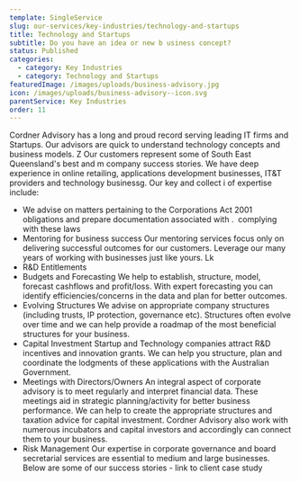 ```yaml
---
template: SingleService
slug: our-services/key-industries/technology-and-startups
title: Technology and Startups
subtitle: Do you have an idea or new b usiness concept?
status: Published
categories:
  - category: Key Industries
  - category: Technology and Startups
featuredImage: /images/uploads/business-advisory.jpg
icon: /images/uploads/business-advisory--icon.svg
parentService: Key Industries
order: 11
---
```


Cordner Advisory has a long and proud record serving leading IT firms and Startups.
Our advisors are quick to understand technology concepts and business models. Z Our customers represent some of South East Queensland's best and m company success stories. We have deep experience in online retailing, applications development businesses, IT&T providers and technology businessg.
Our key and collect ​i​ of expertise include:

- We advise on matters pertaining to the Corporations Act 2001 obligations and prepare​ documentation associated with . ​ ​complying with these laws
- Mentoring for business success Our mentoring services focus only on
  delivering successful outcomes for our customers. Leverage our many years of working with businesses just like yours. Lk
- R&D Entitlements
- Budgets and Forecasting
  We help to establish, structure, model,
  forecast cashflows and profit/loss. With expert forecasting you can identify efficiencies/concerns in the data and plan for better outcomes.
- Evolving Structures
  We advise on appropriate company
  structures (including trusts, IP protection, governance etc). Structures often evolve over time and we can help provide a roadmap of the most beneficial structures for your business.
- Capital Investment
  Startup and Technology companies attract R&D incentives and innovation grants. We can help you structure, plan and coordinate the lodgments of these applications with the Australian Government.
- Meetings with Directors/Owners An integral aspect of corporate
  advisory is to meet regularly and interpret financial data. These meetings aid in strategic planning/activity for better business performance.
  We can help to create the appropriate structures and taxation advice for capital investment. Cordner Advisory also work with numerous incubators and capital investors and accordingly can connect them to your business.
- Risk Management
  Our expertise in corporate governance
  and board secretarial services are essential to medium and large businesses.
  Below are some of our success stories - link to client case study
